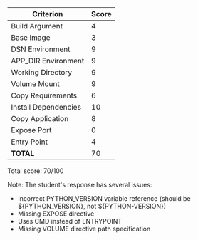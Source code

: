| Criterion | Score |
|-----------|-------|
| Build Argument | 4 |
| Base Image | 3 |
| DSN Environment | 9 |
| APP_DIR Environment | 9 |
| Working Directory | 9 |
| Volume Mount | 9 |
| Copy Requirements | 6 |
| Install Dependencies | 10 |
| Copy Application | 8 |
| Expose Port | 0 |
| Entry Point | 4 |
| **TOTAL** | 70 |

Total score: 70/100

Note: The student's response has several issues:
- Incorrect PYTHON_VERSION variable reference (should be ${PYTHON_VERSION}, not ${PYTHON-VERSION})
- Missing EXPOSE directive
- Uses CMD instead of ENTRYPOINT
- Missing VOLUME directive path specification